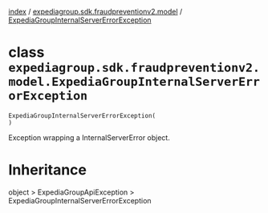 [index](index.md) / [expediagroup.sdk.fraudpreventionv2.model](expediagroup.sdk.fraudpreventionv2.model.md) / [ExpediaGroupInternalServerErrorException](ExpediaGroupInternalServerErrorException.md)
# class `expediagroup.sdk.fraudpreventionv2.model.ExpediaGroupInternalServerErrorException`
```
ExpediaGroupInternalServerErrorException(
)
```

Exception wrapping a InternalServerError object.










# Inheritance
object > ExpediaGroupApiException > ExpediaGroupInternalServerErrorException
